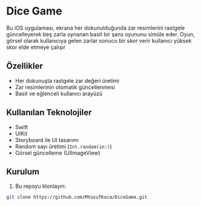 # Dice Game 

Bu iOS uygulaması, ekrana her dokunulduğunda zar resimlerini rastgele güncelleyerek beş zarla oynanan basit bir şans oyununu simüle eder. Oyun, görsel olarak kullanıcıya gelen zarlar sonucu bir skor verir kullanıcı yüksek skor elde etmeye çalışır

## Özellikler
- Her dokunuşta rastgele zar değeri üretimi
- Zar resimlerinin otomatik güncellenmesi
- Basit ve eğlenceli kullanıcı arayüzü

## Kullanılan Teknolojiler
- Swift
- UIKit
- Storyboard ile UI tasarımı
- Random sayı üretimi (`Int.random(in:)`)
- Görsel güncelleme (UIImageView)

## Kurulum
1. Bu repoyu klonlayın:
```bash
git clone https://github.com/MYusufKoca/DiceGame.git
